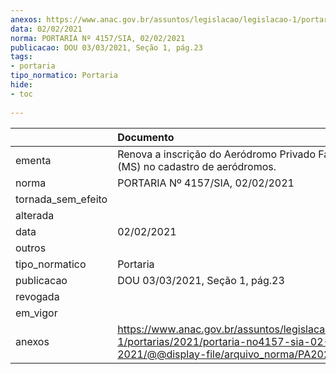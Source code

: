 ```yaml
---
anexos: https://www.anac.gov.br/assuntos/legislacao/legislacao-1/portarias/2021/portaria-no4157-sia-02-02-2021/@@display-file/arquivo_norma/PA2021-4157.pdf
data: 02/02/2021
norma: PORTARIA Nº 4157/SIA, 02/02/2021
publicacao: DOU 03/03/2021, Seção 1, pág.23
tags:
- portaria
tipo_normatico: Portaria
hide: 
- toc 
 
---
```


|                    | Documento                                                                                                                                           |
|:-------------------|:----------------------------------------------------------------------------------------------------------------------------------------------------|
| ementa             | Renova a inscrição do Aeródromo Privado Fazenda União (MS) no cadastro de aeródromos.                                                               |
| norma              | PORTARIA Nº 4157/SIA, 02/02/2021                                                                                                                    |
| tornada_sem_efeito |                                                                                                                                                     |
| alterada           |                                                                                                                                                     |
| data               | 02/02/2021                                                                                                                                          |
| outros             |                                                                                                                                                     |
| tipo_normatico     | Portaria                                                                                                                                            |
| publicacao         | DOU 03/03/2021, Seção 1, pág.23                                                                                                                     |
| revogada           |                                                                                                                                                     |
| em_vigor           |                                                                                                                                                     |
| anexos             | https://www.anac.gov.br/assuntos/legislacao/legislacao-1/portarias/2021/portaria-no4157-sia-02-02-2021/@@display-file/arquivo_norma/PA2021-4157.pdf |